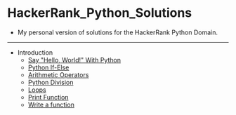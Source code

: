 # HackerRank_Python_Solutions

- My personal version of solutions for the HackerRank Python Domain.

<hr>

- Introduction
    - [Say "Hello, World!" With Python](Introduction/SayHelloWorldWithPython.py)
    - [Python If-Else](Introduction/Python%20If-Else.py)
    - [Arithmetic Operators](Introduction/Arithmetic%20Operators.py)
    - [Python Division](Introduction/Python%20Division.py)
    - [Loops](Introduction/Loops.py)
    - [Print Function](Introduction/Print%20Function.py)
    - [Write a function](Introduction/Write%20a%20function.py)